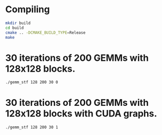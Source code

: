 # Compiling

```bash
mkdir build
cd build
cmake .. -DCMAKE_BUILD_TYPE=Release
make
```

# 30 iterations of 200 GEMMs with 128x128 blocks.

```bash
./gemm_stf 128 200 30 0
```

# 30 iterations of 200 GEMMs with 128x128 blocks with CUDA graphs.

```bash
./gemm_stf 128 200 30 1
```
